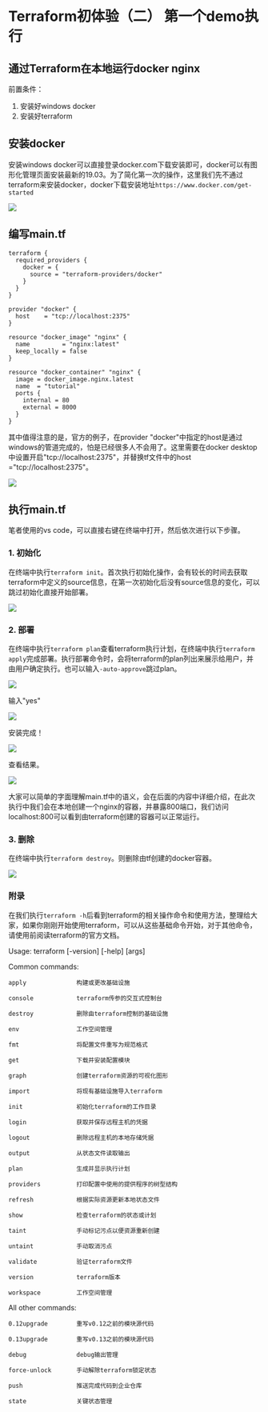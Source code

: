 # Terraform初体验（二） 第一个demo执行

## 通过Terraform在本地运行docker nginx

前置条件：
1. 安装好windows docker
2. 安装好terraform

## 安装docker

安装windows docker可以直接登录docker.com下载安装即可，docker可以有图形化管理页面安装最新的19.03。为了简化第一次的操作，这里我们先不通过terraform来安装docker，docker下载安装地址`https://www.docker.com/get-started`

![](./images/docker.png)

## 编写main.tf

```
terraform {
  required_providers {
    docker = {
      source = "terraform-providers/docker"
    }
  }
}

provider "docker" {
  host    = "tcp://localhost:2375"
}

resource "docker_image" "nginx" {
  name         = "nginx:latest"
  keep_locally = false
}

resource "docker_container" "nginx" {
  image = docker_image.nginx.latest
  name  = "tutorial"
  ports {
    internal = 80
    external = 8000
  }
}
```

其中值得注意的是，官方的例子，在provider "docker"中指定的host是通过windows的管道完成的，怕是已经很多人不会用了。这里需要在docker desktop中设置开启"tcp://localhost:2375"，并替换tf文件中的host ="tcp://localhost:2375"。

![](./images/docker2375.png)

## 执行main.tf

笔者使用的vs code，可以直接右键在终端中打开，然后依次进行以下步骤。

### 1. 初始化
在终端中执行`terraform init`。首次执行初始化操作，会有较长的时间去获取terraform中定义的source信息，在第一次初始化后没有source信息的变化，可以跳过初始化直接开始部署。

![](./images/tfinit.png)

### 2. 部署
在终端中执行`terraform plan`查看terraform执行计划，在终端中执行`terraform apply`完成部署。执行部署命令时，会将terraform的plan列出来展示给用户，并由用户确定执行。也可以输入`-auto-approve`跳过plan。

![](./images/tfapply.png)

输入"yes"

![](./images/tfapplyyes.png)

安装完成！

![](./images/tfapplyend.png)

查看结果。

![](./images/nginx.png)

大家可以简单的字面理解main.tf中的语义，会在后面的内容中详细介绍，在此次执行中我们会在本地创建一个nginx的容器，并暴露800端口，我们访问localhost:800可以看到由terraform创建的容器可以正常运行。

### 3. 删除

在终端中执行`terraform destroy`。则删除由tf创建的docker容器。

![](./images/destroy.png)

### 附录

在我们执行`terraform -h`后看到terraform的相关操作命令和使用方法，整理给大家，如果你刚刚开始使用terraform，可以从这些基础命令开始，对于其他命令，请使用前阅读terraform的官方文档。

Usage: terraform [-version] [-help] <command> [args]

Common commands:

    apply              构建或更改基础设施

    console            terraform传参的交互式控制台

    destroy            删除由terraform控制的基础设施

    env                工作空间管理

    fmt                将配置文件重写为规范格式

    get                下载并安装配置模块

    graph              创建terraform资源的可视化图形

    import             将现有基础设施导入terraform

    init               初始化terraform的工作目录

    login              获取并保存远程主机的凭据

    logout             删除远程主机的本地存储凭据

    output             从状态文件读取输出

    plan               生成并显示执行计划

    providers          打印配置中使用的提供程序的树型结构

    refresh            根据实际资源更新本地状态文件

    show               检查terraform的状态或计划

    taint              手动标记污点以便资源重新创建

    untaint            手动取消污点

    validate           验证terraform文件

    version            terraform版本

    workspace          工作空间管理

All other commands:

    0.12upgrade        重写v0.12之前的模块源代码

    0.13upgrade        重写v0.13之前的模块源代码

    debug              debug输出管理

    force-unlock       手动解除terraform锁定状态

    push               推送完成代码到企业仓库
    
    state              关键状态管理